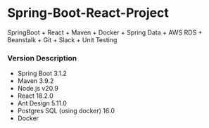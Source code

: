 # Spring-Boot-React-Project
SpringBoot + React + Maven + Docker + Spring Data + AWS RDS + Beanstalk + Git + Slack + Unit Testing



### Version Description

- Spring Boot 3.1.2
- Maven 3.9.2
- Node.js v20.9
- React 18.2.0
- Ant Design 5.11.0
- Postgres SQL (using docker) 16.0
- Docker 
